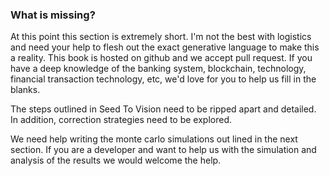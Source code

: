 
### What is missing?



At this point this section is extremely short. I'm not the best with logistics and need your help to flesh out the exact generative language to make this a reality. This book is hosted on github and we accept pull request. If you have a deep knowledge of the banking system, blockchain, technology, financial transaction technology, etc, we'd love for you to help us fill in the blanks.



The steps outlined in Seed To Vision need to be ripped apart and detailed. In addition, correction strategies need to be explored.



We need help writing the monte carlo simulations out lined in the next section. If you are a developer and want to help us with the simulation and analysis of the results we would welcome the help.
